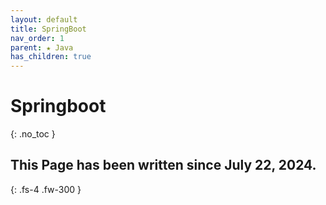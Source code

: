 ```yaml
---
layout: default
title: SpringBoot
nav_order: 1
parent: ★ Java
has_children: true
---
```


# Springboot
{: .no_toc }

## This Page has been written since July 22, 2024.
{: .fs-4 .fw-300 }

<br>
